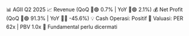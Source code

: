 📊 AGII Q2 2025
📈 Revenue (QoQ 🔼🟢 0.7% | YoY 🔼🟢 2.1%)
💰 Net Profit (QoQ 🔼🟢 91.3% | YoY 🔻🔴 -45.6%)
💡 Cash Operasi: Positif
🧮 Valuasi: PER 62x | PBV 1.0x
🧱 Fundamental perlu dicermati
